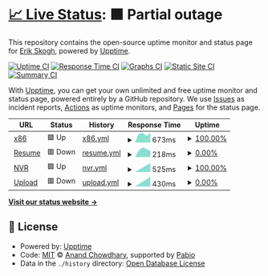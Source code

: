 # [📈 Live Status](https://status.x86.se): <!--live status--> **🟧 Partial outage**

This repository contains the open-source uptime monitor and status page for [Erik Skogh](https://status.x86.se), powered by [Upptime](https://github.com/upptime/upptime).

[![Uptime CI](https://github.com/eskogh/upptime/workflows/Uptime%20CI/badge.svg)](https://github.com/eskogh/upptime/actions?query=workflow%3A%22Uptime+CI%22)
[![Response Time CI](https://github.com/eskogh/upptime/workflows/Response%20Time%20CI/badge.svg)](https://github.com/eskogh/upptime/actions?query=workflow%3A%22Response+Time+CI%22)
[![Graphs CI](https://github.com/eskogh/upptime/workflows/Graphs%20CI/badge.svg)](https://github.com/eskogh/upptime/actions?query=workflow%3A%22Graphs+CI%22)
[![Static Site CI](https://github.com/eskogh/upptime/workflows/Static%20Site%20CI/badge.svg)](https://github.com/eskogh/upptime/actions?query=workflow%3A%22Static+Site+CI%22)
[![Summary CI](https://github.com/eskogh/upptime/workflows/Summary%20CI/badge.svg)](https://github.com/eskogh/upptime/actions?query=workflow%3A%22Summary+CI%22)

With [Upptime](https://upptime.js.org), you can get your own unlimited and free uptime monitor and status page, powered entirely by a GitHub repository. We use [Issues](https://github.com/eskogh/upptime/issues) as incident reports, [Actions](https://github.com/eskogh/upptime/actions) as uptime monitors, and [Pages](https://status.x86.se) for the status page.

<!--start: status pages-->
<!-- This summary is generated by Upptime (https://github.com/upptime/upptime) -->
<!-- Do not edit this manually, your changes will be overwritten -->
<!-- prettier-ignore -->
| URL | Status | History | Response Time | Uptime |
| --- | ------ | ------- | ------------- | ------ |
| <img alt="" src="https://icons.duckduckgo.com/ip3/x86.se.ico" height="13"> [x86](https://x86.se) | 🟩 Up | [x86.yml](https://github.com/eskogh/upptime/commits/HEAD/history/x86.yml) | <details><summary><img alt="Response time graph" src="./graphs/x86/response-time-week.png" height="20"> 673ms</summary><br><a href="https://status.x86.se/history/x86"><img alt="Response time 673" src="https://img.shields.io/endpoint?url=https%3A%2F%2Fraw.githubusercontent.com%2Feskogh%2Fupptime%2FHEAD%2Fapi%2Fx86%2Fresponse-time.json"></a><br><a href="https://status.x86.se/history/x86"><img alt="24-hour response time 714" src="https://img.shields.io/endpoint?url=https%3A%2F%2Fraw.githubusercontent.com%2Feskogh%2Fupptime%2FHEAD%2Fapi%2Fx86%2Fresponse-time-day.json"></a><br><a href="https://status.x86.se/history/x86"><img alt="7-day response time 673" src="https://img.shields.io/endpoint?url=https%3A%2F%2Fraw.githubusercontent.com%2Feskogh%2Fupptime%2FHEAD%2Fapi%2Fx86%2Fresponse-time-week.json"></a><br><a href="https://status.x86.se/history/x86"><img alt="30-day response time 673" src="https://img.shields.io/endpoint?url=https%3A%2F%2Fraw.githubusercontent.com%2Feskogh%2Fupptime%2FHEAD%2Fapi%2Fx86%2Fresponse-time-month.json"></a><br><a href="https://status.x86.se/history/x86"><img alt="1-year response time 673" src="https://img.shields.io/endpoint?url=https%3A%2F%2Fraw.githubusercontent.com%2Feskogh%2Fupptime%2FHEAD%2Fapi%2Fx86%2Fresponse-time-year.json"></a></details> | <details><summary><a href="https://status.x86.se/history/x86">100.00%</a></summary><a href="https://status.x86.se/history/x86"><img alt="All-time uptime 100.00%" src="https://img.shields.io/endpoint?url=https%3A%2F%2Fraw.githubusercontent.com%2Feskogh%2Fupptime%2FHEAD%2Fapi%2Fx86%2Fuptime.json"></a><br><a href="https://status.x86.se/history/x86"><img alt="24-hour uptime 100.00%" src="https://img.shields.io/endpoint?url=https%3A%2F%2Fraw.githubusercontent.com%2Feskogh%2Fupptime%2FHEAD%2Fapi%2Fx86%2Fuptime-day.json"></a><br><a href="https://status.x86.se/history/x86"><img alt="7-day uptime 100.00%" src="https://img.shields.io/endpoint?url=https%3A%2F%2Fraw.githubusercontent.com%2Feskogh%2Fupptime%2FHEAD%2Fapi%2Fx86%2Fuptime-week.json"></a><br><a href="https://status.x86.se/history/x86"><img alt="30-day uptime 100.00%" src="https://img.shields.io/endpoint?url=https%3A%2F%2Fraw.githubusercontent.com%2Feskogh%2Fupptime%2FHEAD%2Fapi%2Fx86%2Fuptime-month.json"></a><br><a href="https://status.x86.se/history/x86"><img alt="1-year uptime 100.00%" src="https://img.shields.io/endpoint?url=https%3A%2F%2Fraw.githubusercontent.com%2Feskogh%2Fupptime%2FHEAD%2Fapi%2Fx86%2Fuptime-year.json"></a></details>
| <img alt="" src="https://icons.duckduckgo.com/ip3/resume.skogh.org.ico" height="13"> [Resume](https://resume.skogh.org/upptime-health) | 🟥 Down | [resume.yml](https://github.com/eskogh/upptime/commits/HEAD/history/resume.yml) | <details><summary><img alt="Response time graph" src="./graphs/resume/response-time-week.png" height="20"> 218ms</summary><br><a href="https://status.x86.se/history/resume"><img alt="Response time 218" src="https://img.shields.io/endpoint?url=https%3A%2F%2Fraw.githubusercontent.com%2Feskogh%2Fupptime%2FHEAD%2Fapi%2Fresume%2Fresponse-time.json"></a><br><a href="https://status.x86.se/history/resume"><img alt="24-hour response time 193" src="https://img.shields.io/endpoint?url=https%3A%2F%2Fraw.githubusercontent.com%2Feskogh%2Fupptime%2FHEAD%2Fapi%2Fresume%2Fresponse-time-day.json"></a><br><a href="https://status.x86.se/history/resume"><img alt="7-day response time 218" src="https://img.shields.io/endpoint?url=https%3A%2F%2Fraw.githubusercontent.com%2Feskogh%2Fupptime%2FHEAD%2Fapi%2Fresume%2Fresponse-time-week.json"></a><br><a href="https://status.x86.se/history/resume"><img alt="30-day response time 218" src="https://img.shields.io/endpoint?url=https%3A%2F%2Fraw.githubusercontent.com%2Feskogh%2Fupptime%2FHEAD%2Fapi%2Fresume%2Fresponse-time-month.json"></a><br><a href="https://status.x86.se/history/resume"><img alt="1-year response time 218" src="https://img.shields.io/endpoint?url=https%3A%2F%2Fraw.githubusercontent.com%2Feskogh%2Fupptime%2FHEAD%2Fapi%2Fresume%2Fresponse-time-year.json"></a></details> | <details><summary><a href="https://status.x86.se/history/resume">0.00%</a></summary><a href="https://status.x86.se/history/resume"><img alt="All-time uptime 0.00%" src="https://img.shields.io/endpoint?url=https%3A%2F%2Fraw.githubusercontent.com%2Feskogh%2Fupptime%2FHEAD%2Fapi%2Fresume%2Fuptime.json"></a><br><a href="https://status.x86.se/history/resume"><img alt="24-hour uptime 0.00%" src="https://img.shields.io/endpoint?url=https%3A%2F%2Fraw.githubusercontent.com%2Feskogh%2Fupptime%2FHEAD%2Fapi%2Fresume%2Fuptime-day.json"></a><br><a href="https://status.x86.se/history/resume"><img alt="7-day uptime 0.00%" src="https://img.shields.io/endpoint?url=https%3A%2F%2Fraw.githubusercontent.com%2Feskogh%2Fupptime%2FHEAD%2Fapi%2Fresume%2Fuptime-week.json"></a><br><a href="https://status.x86.se/history/resume"><img alt="30-day uptime 0.00%" src="https://img.shields.io/endpoint?url=https%3A%2F%2Fraw.githubusercontent.com%2Feskogh%2Fupptime%2FHEAD%2Fapi%2Fresume%2Fuptime-month.json"></a><br><a href="https://status.x86.se/history/resume"><img alt="1-year uptime 0.00%" src="https://img.shields.io/endpoint?url=https%3A%2F%2Fraw.githubusercontent.com%2Feskogh%2Fupptime%2FHEAD%2Fapi%2Fresume%2Fuptime-year.json"></a></details>
| <img alt="" src="https://icons.duckduckgo.com/ip3/nvr.x86.se.ico" height="13"> [NVR](https://nvr.x86.se) | 🟩 Up | [nvr.yml](https://github.com/eskogh/upptime/commits/HEAD/history/nvr.yml) | <details><summary><img alt="Response time graph" src="./graphs/nvr/response-time-week.png" height="20"> 525ms</summary><br><a href="https://status.x86.se/history/nvr"><img alt="Response time 525" src="https://img.shields.io/endpoint?url=https%3A%2F%2Fraw.githubusercontent.com%2Feskogh%2Fupptime%2FHEAD%2Fapi%2Fnvr%2Fresponse-time.json"></a><br><a href="https://status.x86.se/history/nvr"><img alt="24-hour response time 525" src="https://img.shields.io/endpoint?url=https%3A%2F%2Fraw.githubusercontent.com%2Feskogh%2Fupptime%2FHEAD%2Fapi%2Fnvr%2Fresponse-time-day.json"></a><br><a href="https://status.x86.se/history/nvr"><img alt="7-day response time 525" src="https://img.shields.io/endpoint?url=https%3A%2F%2Fraw.githubusercontent.com%2Feskogh%2Fupptime%2FHEAD%2Fapi%2Fnvr%2Fresponse-time-week.json"></a><br><a href="https://status.x86.se/history/nvr"><img alt="30-day response time 525" src="https://img.shields.io/endpoint?url=https%3A%2F%2Fraw.githubusercontent.com%2Feskogh%2Fupptime%2FHEAD%2Fapi%2Fnvr%2Fresponse-time-month.json"></a><br><a href="https://status.x86.se/history/nvr"><img alt="1-year response time 525" src="https://img.shields.io/endpoint?url=https%3A%2F%2Fraw.githubusercontent.com%2Feskogh%2Fupptime%2FHEAD%2Fapi%2Fnvr%2Fresponse-time-year.json"></a></details> | <details><summary><a href="https://status.x86.se/history/nvr">100.00%</a></summary><a href="https://status.x86.se/history/nvr"><img alt="All-time uptime 100.00%" src="https://img.shields.io/endpoint?url=https%3A%2F%2Fraw.githubusercontent.com%2Feskogh%2Fupptime%2FHEAD%2Fapi%2Fnvr%2Fuptime.json"></a><br><a href="https://status.x86.se/history/nvr"><img alt="24-hour uptime 100.00%" src="https://img.shields.io/endpoint?url=https%3A%2F%2Fraw.githubusercontent.com%2Feskogh%2Fupptime%2FHEAD%2Fapi%2Fnvr%2Fuptime-day.json"></a><br><a href="https://status.x86.se/history/nvr"><img alt="7-day uptime 100.00%" src="https://img.shields.io/endpoint?url=https%3A%2F%2Fraw.githubusercontent.com%2Feskogh%2Fupptime%2FHEAD%2Fapi%2Fnvr%2Fuptime-week.json"></a><br><a href="https://status.x86.se/history/nvr"><img alt="30-day uptime 100.00%" src="https://img.shields.io/endpoint?url=https%3A%2F%2Fraw.githubusercontent.com%2Feskogh%2Fupptime%2FHEAD%2Fapi%2Fnvr%2Fuptime-month.json"></a><br><a href="https://status.x86.se/history/nvr"><img alt="1-year uptime 100.00%" src="https://img.shields.io/endpoint?url=https%3A%2F%2Fraw.githubusercontent.com%2Feskogh%2Fupptime%2FHEAD%2Fapi%2Fnvr%2Fuptime-year.json"></a></details>
| <img alt="" src="https://icons.duckduckgo.com/ip3/upload.linux.army.ico" height="13"> [Upload](https://upload.linux.army) | 🟥 Down | [upload.yml](https://github.com/eskogh/upptime/commits/HEAD/history/upload.yml) | <details><summary><img alt="Response time graph" src="./graphs/upload/response-time-week.png" height="20"> 430ms</summary><br><a href="https://status.x86.se/history/upload"><img alt="Response time 430" src="https://img.shields.io/endpoint?url=https%3A%2F%2Fraw.githubusercontent.com%2Feskogh%2Fupptime%2FHEAD%2Fapi%2Fupload%2Fresponse-time.json"></a><br><a href="https://status.x86.se/history/upload"><img alt="24-hour response time 430" src="https://img.shields.io/endpoint?url=https%3A%2F%2Fraw.githubusercontent.com%2Feskogh%2Fupptime%2FHEAD%2Fapi%2Fupload%2Fresponse-time-day.json"></a><br><a href="https://status.x86.se/history/upload"><img alt="7-day response time 430" src="https://img.shields.io/endpoint?url=https%3A%2F%2Fraw.githubusercontent.com%2Feskogh%2Fupptime%2FHEAD%2Fapi%2Fupload%2Fresponse-time-week.json"></a><br><a href="https://status.x86.se/history/upload"><img alt="30-day response time 430" src="https://img.shields.io/endpoint?url=https%3A%2F%2Fraw.githubusercontent.com%2Feskogh%2Fupptime%2FHEAD%2Fapi%2Fupload%2Fresponse-time-month.json"></a><br><a href="https://status.x86.se/history/upload"><img alt="1-year response time 430" src="https://img.shields.io/endpoint?url=https%3A%2F%2Fraw.githubusercontent.com%2Feskogh%2Fupptime%2FHEAD%2Fapi%2Fupload%2Fresponse-time-year.json"></a></details> | <details><summary><a href="https://status.x86.se/history/upload">0.00%</a></summary><a href="https://status.x86.se/history/upload"><img alt="All-time uptime 0.00%" src="https://img.shields.io/endpoint?url=https%3A%2F%2Fraw.githubusercontent.com%2Feskogh%2Fupptime%2FHEAD%2Fapi%2Fupload%2Fuptime.json"></a><br><a href="https://status.x86.se/history/upload"><img alt="24-hour uptime 0.00%" src="https://img.shields.io/endpoint?url=https%3A%2F%2Fraw.githubusercontent.com%2Feskogh%2Fupptime%2FHEAD%2Fapi%2Fupload%2Fuptime-day.json"></a><br><a href="https://status.x86.se/history/upload"><img alt="7-day uptime 0.00%" src="https://img.shields.io/endpoint?url=https%3A%2F%2Fraw.githubusercontent.com%2Feskogh%2Fupptime%2FHEAD%2Fapi%2Fupload%2Fuptime-week.json"></a><br><a href="https://status.x86.se/history/upload"><img alt="30-day uptime 0.00%" src="https://img.shields.io/endpoint?url=https%3A%2F%2Fraw.githubusercontent.com%2Feskogh%2Fupptime%2FHEAD%2Fapi%2Fupload%2Fuptime-month.json"></a><br><a href="https://status.x86.se/history/upload"><img alt="1-year uptime 0.00%" src="https://img.shields.io/endpoint?url=https%3A%2F%2Fraw.githubusercontent.com%2Feskogh%2Fupptime%2FHEAD%2Fapi%2Fupload%2Fuptime-year.json"></a></details>

<!--end: status pages-->

[**Visit our status website →**](https://status.x86.se)

## 📄 License

- Powered by: [Upptime](https://github.com/upptime/upptime)
- Code: [MIT](./LICENSE) © [Anand Chowdhary](https://anandchowdhary.com), supported by [Pabio](https://pabio.com)
- Data in the `./history` directory: [Open Database License](https://opendatacommons.org/licenses/odbl/1-0/)
